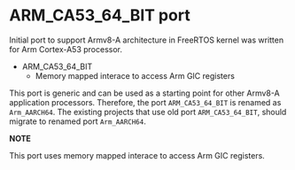# ARM_CA53_64_BIT port

Initial port to support Armv8-A architecture in FreeRTOS kernel was written for
Arm Cortex-A53 processor.

* ARM_CA53_64_BIT
    * Memory mapped interace to access Arm GIC registers

This port is generic and can be used as a starting point for other Armv8-A
application processors. Therefore, the port `ARM_CA53_64_BIT` is renamed as
`Arm_AARCH64`. The existing projects that use old port `ARM_CA53_64_BIT`,
should migrate to renamed port `Arm_AARCH64`.

**NOTE**

This port uses memory mapped interace to access Arm GIC registers.
